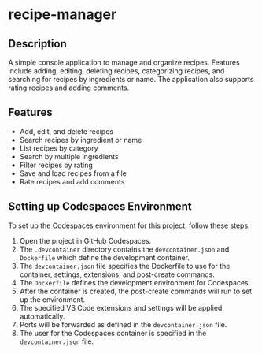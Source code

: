 # recipe-manager

## Description
A simple console application to manage and organize recipes. Features include adding, editing, deleting recipes, categorizing recipes, and searching for recipes by ingredients or name. The application also supports rating recipes and adding comments.

## Features
- Add, edit, and delete recipes
- Search recipes by ingredient or name
- List recipes by category
- Search by multiple ingredients
- Filter recipes by rating
- Save and load recipes from a file
- Rate recipes and add comments

## Setting up Codespaces Environment

To set up the Codespaces environment for this project, follow these steps:

1. Open the project in GitHub Codespaces.
2. The `.devcontainer` directory contains the `devcontainer.json` and `Dockerfile` which define the development container.
3. The `devcontainer.json` file specifies the Dockerfile to use for the container, settings, extensions, and post-create commands.
4. The `Dockerfile` defines the development environment for Codespaces.
5. After the container is created, the post-create commands will run to set up the environment.
6. The specified VS Code extensions and settings will be applied automatically.
7. Ports will be forwarded as defined in the `devcontainer.json` file.
8. The user for the Codespaces container is specified in the `devcontainer.json` file.
